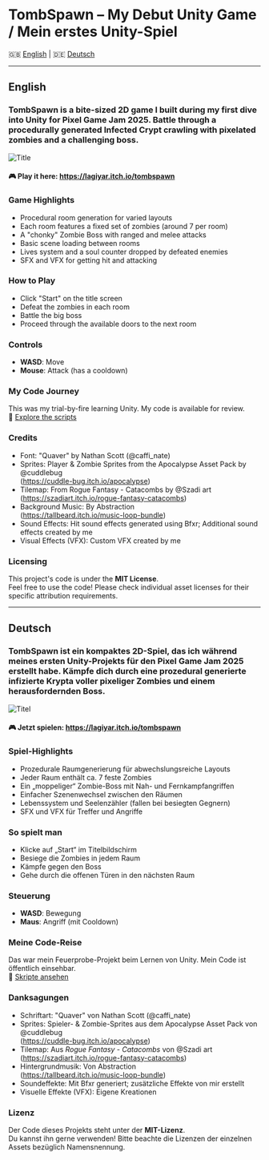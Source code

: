 # TombSpawn – My Debut Unity Game / Mein erstes Unity-Spiel

🇬🇧 [English](#english) | 🇩🇪 [Deutsch](#deutsch)

---

## English

### TombSpawn is a bite-sized 2D game I built during my first dive into Unity for Pixel Game Jam 2025. Battle through a procedurally generated Infected Crypt crawling with pixelated zombies and a challenging boss.

![Title](https://github.com/user-attachments/assets/fae6955f-1bbe-48ad-8097-5229935afca2)

#### 🎮 Play it here: https://lagiyar.itch.io/tombspawn

### Game Highlights

- Procedural room generation for varied layouts  
- Each room features a fixed set of zombies (around 7 per room)  
- A "chonky" Zombie Boss with ranged and melee attacks  
- Basic scene loading between rooms  
- Lives system and a soul counter dropped by defeated enemies  
- SFX and VFX for getting hit and attacking  

### How to Play

- Click "Start" on the title screen  
- Defeat the zombies in each room  
- Battle the big boss  
- Proceed through the available doors to the next room  

### Controls

- **WASD**: Move  
- **Mouse**: Attack (has a cooldown)  

### My Code Journey

This was my trial-by-fire learning Unity. My code is available for review.  
🔗 [Explore the scripts](https://github.com/Lagiyar/TombSpawn/tree/main/Assets/Scripts)

### Credits

- Font: "Quaver" by Nathan Scott (@caffi_nate)  
- Sprites: Player & Zombie Sprites from the Apocalypse Asset Pack by @cuddlebug  
  (https://cuddle-bug.itch.io/apocalypse)  
- Tilemap: From Rogue Fantasy - Catacombs by @Szadi art  
  (https://szadiart.itch.io/rogue-fantasy-catacombs)  
- Background Music: By Abstraction  
  (https://tallbeard.itch.io/music-loop-bundle)  
- Sound Effects: Hit sound effects generated using Bfxr; Additional sound effects created by me  
- Visual Effects (VFX): Custom VFX created by me  

### Licensing

This project's code is under the **MIT License**.  
Feel free to use the code! Please check individual asset licenses for their specific attribution requirements.

---

## Deutsch

### TombSpawn ist ein kompaktes 2D-Spiel, das ich während meines ersten Unity-Projekts für den Pixel Game Jam 2025 erstellt habe. Kämpfe dich durch eine prozedural generierte infizierte Krypta voller pixeliger Zombies und einem herausfordernden Boss.

![Titel](https://github.com/user-attachments/assets/fae6955f-1bbe-48ad-8097-5229935afca2)

#### 🎮 Jetzt spielen: https://lagiyar.itch.io/tombspawn

### Spiel-Highlights

- Prozedurale Raumgenerierung für abwechslungsreiche Layouts  
- Jeder Raum enthält ca. 7 feste Zombies  
- Ein „moppeliger“ Zombie-Boss mit Nah- und Fernkampfangriffen  
- Einfacher Szenenwechsel zwischen den Räumen  
- Lebenssystem und Seelenzähler (fallen bei besiegten Gegnern)  
- SFX und VFX für Treffer und Angriffe  

### So spielt man

- Klicke auf „Start“ im Titelbildschirm  
- Besiege die Zombies in jedem Raum  
- Kämpfe gegen den Boss  
- Gehe durch die offenen Türen in den nächsten Raum  

### Steuerung

- **WASD**: Bewegung  
- **Maus**: Angriff (mit Cooldown)  

### Meine Code-Reise

Das war mein Feuerprobe-Projekt beim Lernen von Unity. Mein Code ist öffentlich einsehbar.  
🔗 [Skripte ansehen](https://github.com/Lagiyar/TombSpawn/tree/main/Assets/Scripts)

### Danksagungen

- Schriftart: "Quaver" von Nathan Scott (@caffi_nate)  
- Sprites: Spieler- & Zombie-Sprites aus dem Apocalypse Asset Pack von @cuddlebug  
  (https://cuddle-bug.itch.io/apocalypse)  
- Tilemap: Aus *Rogue Fantasy - Catacombs* von @Szadi art  
  (https://szadiart.itch.io/rogue-fantasy-catacombs)  
- Hintergrundmusik: Von Abstraction  
  (https://tallbeard.itch.io/music-loop-bundle)  
- Soundeffekte: Mit Bfxr generiert; zusätzliche Effekte von mir erstellt  
- Visuelle Effekte (VFX): Eigene Kreationen  

### Lizenz

Der Code dieses Projekts steht unter der **MIT-Lizenz**.  
Du kannst ihn gerne verwenden! Bitte beachte die Lizenzen der einzelnen Assets bezüglich Namensnennung.
